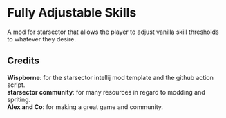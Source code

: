 # Fully Adjustable Skills
A mod for starsector that allows the player to adjust vanilla skill thresholds to whatever they desire.
## Credits
<strong>Wispborne</strong>: for the starsector intellij mod template and the github action script.  
<strong>starsector community</strong>: for many resources in regard to modding and spriting.  
<strong>Alex and Co</strong>: for making a great game and community.  